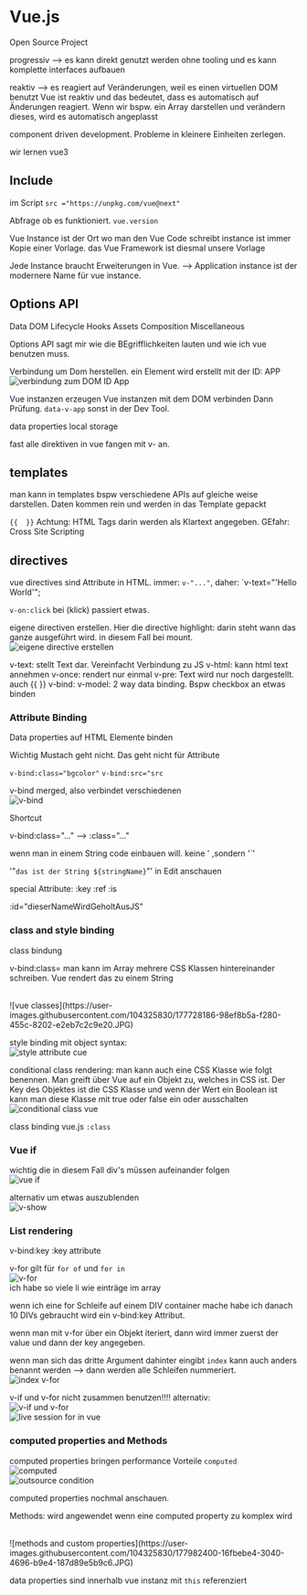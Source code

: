 # Vue.js


Open Source Project

progressiv --> es kann direkt genutzt werden ohne tooling und es kann komplette interfaces aufbauen

reaktiv --> es reagiert auf Veränderungen, weil es einen virtuellen DOM benutzt
Vue ist reaktiv und das bedeutet, dass es automatisch auf Änderungen reagiert. Wenn wir bspw. ein Array darstellen und verändern dieses, wird es automatisch angeplasst


component driven development. Probleme in kleinere Einheiten zerlegen.

wir lernen vue3


## Include
im Script
`src ="https://unpkg.com/vue@next"`

Abfrage ob es funktioniert. 
`vue.version`


Vue Instance ist der Ort wo man den Vue Code schreibt
instance ist immer Kopie einer Vorlage. das Vue Framework ist diesmal unsere Vorlage

Jede Instance braucht Erweiterungen in Vue.
--> Application instance ist der modernere Name für vue instance.


## Options API
Data
DOM
Lifecycle Hooks
Assets
Composition
Miscellaneous

Options API sagt mir wie die BEgrifflichkeiten lauten und wie ich vue benutzen muss.

Verbindung um Dom herstellen. ein Element wird erstellt mit der ID: APP
<br>
![verbindung zum DOM ID App](https://user-images.githubusercontent.com/104325830/177131734-b3be0e10-a3cb-4131-a250-7f074f515f09.JPG)
<br>


Vue instanzen erzeugen
Vue instanzen mit dem DOM verbinden
Dann Prüfung. `data-v-app`
sonst in der Dev Tool.



data properties
local storage

fast alle direktiven in vue fangen mit v- an.


## templates

man kann in templates bspw verschiedene APIs auf gleiche weise darstellen. Daten kommen rein und werden in das Template gepackt

`{{  }}` Achtung: HTML Tags darin werden als Klartext angegeben. GEfahr: Cross Site Scripting


## directives
vue directives sind Attribute in HTML.
immer: `v-"..."`,
daher: `v-text="'Hello World'";

`v-on:click` bei (klick) passiert etwas. 

eigene directiven erstellen. Hier die directive highlight:
darin steht wann das ganze ausgeführt wird. in diesem Fall bei mount.
<br>
![eigene directive erstellen](https://user-images.githubusercontent.com/104325830/177301864-85dff2fd-fc78-495a-8e5d-915795be3188.JPG)
<br>

v-text: stellt Text dar. Vereinfacht Verbindung zu JS
v-html: kann html text annehmen
v-once: rendert nur einmal
v-pre: Text wird nur noch dargestellt. auch {{ }}
v-bind:
v-model: 2 way data binding. Bspw checkbox an etwas binden


### Attribute Binding
Data properties auf HTML Elemente binden

Wichtig Mustach geht nicht. Das geht nicht für Attribute

`v-bind:class="bgcolor"`
`v-bind:src="src`

v-bind merged, also verbindet verschiedenen
<br>
![v-bind](https://user-images.githubusercontent.com/104325830/177355545-cbed5f6f-6597-4452-af6d-0b27e51246ea.JPG)
</br>

Shortcut

v-bind:class="..." --> :class="..."

wenn man in einem String code einbauen will. keine ' ,sondern '`'
<br>

'"`das ist der String ${stringName}`"' in Edit anschauen



special Attribute:
:key
:ref
:is

:id="dieserNameWirdGeholtAusJS"


### class and style binding

class bindung

v-bind:class=
man kann im Array mehrere CSS Klassen hintereinander schreiben. Vue rendert das zu einem String

<br>
![vue classes](https://user-images.githubusercontent.com/104325830/177728186-98ef8b5a-f280-455c-8202-e2eb7c2c9e20.JPG)
<br>

style binding mit object syntax:
<br>
![style attribute cue](https://user-images.githubusercontent.com/104325830/177729140-1288be90-e278-4261-98e0-571a1a5c147d.JPG)
<br>

conditional class rendering:
man kann auch eine CSS Klasse wie folgt benennen. Man greift über Vue auf ein Objekt zu, welches in CSS ist. Der Key des Objektes ist die CSS Klasse und wenn der Wert ein Boolean ist kann man diese Klasse mit true oder false ein oder ausschalten
<br>
![conditional class vue](https://user-images.githubusercontent.com/104325830/177733928-fe783fbf-6208-4dee-9846-2b2973d26477.JPG)
<br>

class binding vue.js
`:class` 


### Vue if

wichtig die in diesem Fall div's müssen aufeinander folgen
<br>
![vue if](https://user-images.githubusercontent.com/104325830/177766741-1cf8cd84-7eb7-4a67-b02b-0c1334e09df9.JPG)
<br>

alternativ um etwas auszublenden
<br>
![v-show](https://user-images.githubusercontent.com/104325830/177766994-98674fd8-e377-4ceb-bee1-144854db87c8.JPG)
<br>

### List rendering

v-bind:key
:key attribute

v-for gilt für `for of` und `for in`
<br>
![v-for](https://user-images.githubusercontent.com/104325830/177814699-777280a6-88b1-4662-9deb-9a4024f12353.JPG)
<br>
ich habe so viele li wie einträge im array


wenn ich eine for Schleife auf einem DIV container mache habe ich danach 10 DIVs
gebraucht wird ein v-bind:key Attribut.

wenn man mit v-for über ein Objekt iteriert, dann wird immer zuerst der value und dann der key angegeben.

wenn man sich das dritte Argument dahinter eingibt `index` kann auch anders benannt werden --> dann werden alle Schleifen nummeriert.
<br>
![index v-for](https://user-images.githubusercontent.com/104325830/177943323-f7207da4-4daa-4013-8cc7-3753f94d3b9c.JPG)
<br>

v-if und v-for nicht zusammen benutzen!!!!
alternativ:
<br>![v-if und v-for](https://user-images.githubusercontent.com/104325830/177944268-05cd0180-00ca-4604-b67d-1f10ed196dd3.JPG)
<br>
![live session for in vue](https://user-images.githubusercontent.com/104325830/177945708-4817c765-5fb5-4c20-81a4-c8b835a46cf7.JPG)
<br>


### computed properties and Methods
computed properties bringen performance Vorteile
`computed`
<br>
![computed](https://user-images.githubusercontent.com/104325830/177975882-ec2d771f-cb55-4b8f-9e08-508314be579a.JPG)
<br>![outsource condition](https://user-images.githubusercontent.com/104325830/177979263-b9b3915d-176f-4fb6-8aa2-a446833b6785.JPG)
<br>


computed properties nochmal anschauen.

Methods:
wird angewendet wenn eine computed property zu komplex wird


<br>
![methods and custom properties](https://user-images.githubusercontent.com/104325830/177982400-16fbebe4-3040-4696-b9e4-187d89e5b9c6.JPG)
<br>

data properties sind innerhalb vue instanz mit `this` referenziert




